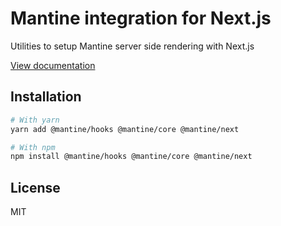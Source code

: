 # Mantine integration for Next.js

Utilities to setup Mantine server side rendering with Next.js

[View documentation](https://mantine.dev/)

## Installation

```sh
# With yarn
yarn add @mantine/hooks @mantine/core @mantine/next

# With npm
npm install @mantine/hooks @mantine/core @mantine/next
```

## License

MIT
